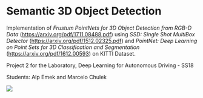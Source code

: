 # Semantic 3D Object Detection
Implementation of *Frustum PointNets for 3D Object Detection from RGB-D Data* (https://arxiv.org/pdf/1711.08488.pdf) using *SSD: Single Shot MultiBox Detector* (https://arxiv.org/pdf/1512.02325.pdf) and *PointNet: Deep Learning on Point Sets for 3D Classification and Segmentation* (https://arxiv.org/pdf/1612.00593) on KITTI Dataset.

Project 2 for the Laboratory, Deep Learning for Autonomous Driving - SS18

Students: Alp Emek and Marcelo Chulek

![](/Poster.png)


